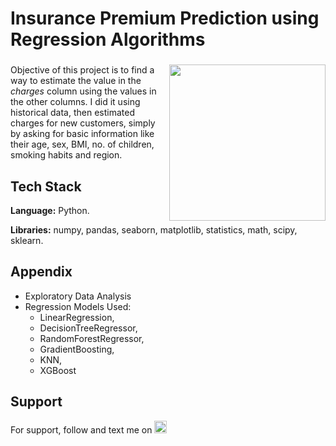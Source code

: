 # Insurance Premium Prediction using Regression Algorithms

###

<img align="right" height="250" src="https://export-download.canva.com/j0g_k/DAFgolj0g_k/526/0/0014-6099394010245284127.png?X-Amz-Algorithm=AWS4-HMAC-SHA256&X-Amz-Credential=AKIAJHKNGJLC2J7OGJ6Q%2F20230621%2Fus-east-1%2Fs3%2Faws4_request&X-Amz-Date=20230621T182442Z&X-Amz-Expires=58577&X-Amz-Signature=4378b1cafee0454b1140c8b2c14862c69bdcc0c30c25fa1168bcef4ea8aae7bf&X-Amz-SignedHeaders=host&response-content-disposition=attachment%3B%20filename%2A%3DUTF-8%27%27Insurance%2520Premium%2520Prediction.png&response-expires=Thu%2C%2022%20Jun%202023%2010%3A40%3A59%20GMT"/>

###

Objective of this project is to find a way to estimate the value in the *charges* column using the values in the other columns. I did it using historical data, then estimated charges for new customers, simply by asking for basic information like their age, sex, BMI, no. of children, smoking habits and region.

## Tech Stack

**Language:** Python.

**Libraries:** numpy, pandas, seaborn, matplotlib, statistics, math, scipy, sklearn.

## Appendix

* Exploratory Data Analysis
* Regression Models Used: 
    *  LinearRegression, 
    *  DecisionTreeRegressor, 
    *  RandomForestRegressor, 
    *  GradientBoosting, 
    *  KNN, 
    *  XGBoost

## Support

For support, follow and text me on </a>
    <a href="https://www.linkedin.com/in/tajamulk2/" target="_blank">
    <img src="https://img.shields.io/static/v1?message=LinkedIn&logo=linkedin&label=&color=0077B5&logoColor=white&labelColor=&style=plastic" height="20" alt="linkedin logo"  />
  </a>



